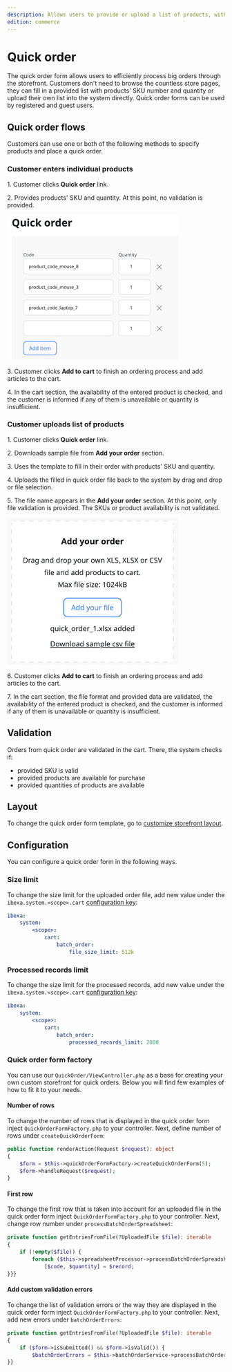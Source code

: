 ```yaml
---
description: Allows users to provide or upload a list of products, with their quantities, intended for purchase.
edition: commerce
---
```


# Quick order

The quick order form allows users to efficiently process big orders through the storefront.
Customers don't need to browse the countless store pages, they can fill in a provided list with products' SKU number and quantity or upload their own list into the system directly.
Quick order forms can be used by registered and guest users.

## Quick order flows

Customers can use one or both of the following methods to specify products and place a quick order.

### Customer enters individual products

1\. Customer clicks **Quick order** link.

2\. Provides products' SKU and quantity. At this point, no validation is provided.

![Customer enters individual products](img/quick_order_list.png) 

3\. Customer clicks **Add to cart** to finish an ordering process and add articles to the cart.

4\. In the cart section, the availability of the entered product is checked, and the customer is informed if any of them is unavailable or quantity is insufficient.

### Customer uploads list of products

1\. Customer clicks **Quick order** link.

2\. Downloads sample file from **Add your order** section.

3\. Uses the template to fill in their order with products' SKU and quantity. 

4\. Uploads the filled in quick order file back to the system by drag and drop or file selection.

5\. The file name appears in the **Add your order** section. At this point, only file validation is provided. The SKUs or product availability is not validated.

![Customer uploads list of products](img/quick_order_add_order.png)

6\. Customer clicks **Add to cart** to finish an ordering process and add articles to the cart. 

7\. In the cart section, the file format and provided data are validated, the availability of the entered product is checked, and the customer is informed if any of them is unavailable or quantity is insufficient.

## Validation

Orders from quick order are validated in the cart.
There, the system checks if:

- provided SKU is valid
- provided products are available for purchase
- provided quantities of products are available

## Layout

To change the quick order form template, go to [customize storefront layout](customize_storefront_layout.md).

## Configuration

You can configure a quick order form in the following ways.

### Size limit

To change the size limit for the uploaded order file, add new value under the `ibexa.system.<scope>.cart` [configuration key](configuration.md#configuration-files):

```yaml
ibexa:
    system:
        <scope>:
            cart:
                batch_order:
                    file_size_limit: 512k
```

### Processed records limit

To change the size limit for the processed records, add new value under the `ibexa.system.<scope>.cart` [configuration key](configuration.md#configuration-files):

```yaml
ibexa:
    system:
        <scope>:
            cart:
                batch_order:
                    processed_records_limit: 2000
```

### Quick order form factory

You can use our `QuickOrder/ViewController.php` as a base for creating your own custom storefront for quick orders.
Below you will find few examples of how to fit it to your needs.

#### Number of rows

To change the number of rows that is displayed in the quick order form inject `QuickOrderFormFactory.php` to your controller.
Next, define number of rows under `createQuickOrderForm`:

```php hl_lines="3"
public function renderAction(Request $request): object
{
    $form = $this->quickOrderFormFactory->createQuickOrderForm(5);
    $form->handleRequest($request);
}
```

#### First row

To change the first row that is taken into account for an uploaded file in the quick order form inject `QuickOrderFormFactory.php` to your controller.
Next, change row number under `processBatchOrderSpreadsheet`:

```php hl_lines="4"
private function getEntriesFromFile(?UploadedFile $file): iterable
{
    if (!empty($file)) {
        foreach ($this->spreadsheetProcessor->processBatchOrderSpreadsheet($file, 1) as $record) {
            [$code, $quantity] = $record;
}}}            
```

#### Add custom validation errors

To change the list of validation errors or the way they are displayed in the quick order form inject `QuickOrderFormFactory.php` to your controller.
Next, add new errors under `batchOrderErrors`:

```php hl_lines="4"
private function getEntriesFromFile(?UploadedFile $file): iterable
{
    if ($form->isSubmitted() && $form->isValid()) {
        $batchOrderErrors = $this->batchOrderService->processBatchOrder($cart, $batchEntries);
}}
```


